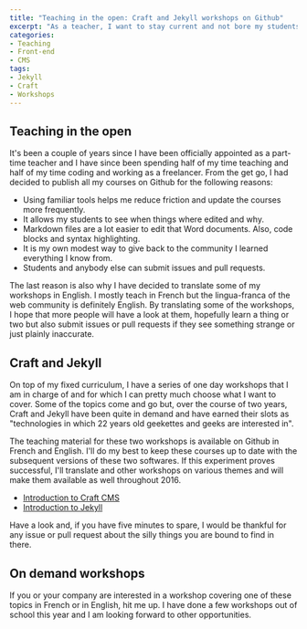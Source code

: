 ```yaml
---
title: "Teaching in the open: Craft and Jekyll workshops on Github"
excerpt: "As a teacher, I want to stay current and not bore my students with outdated technologies. Being a freelancer helps, but I believe teaching in the open can too. All my courses are available for free on Github, and I began translating some of them in English as an experiment."
categories:
- Teaching
- Front-end
- CMS
tags:
- Jekyll
- Craft
- Workshops
---
```


## Teaching in the open

It's been a couple of years since I have been officially appointed as a part-time teacher and I have since been spending half of my time teaching and half of my time coding and working as a freelancer. From the get go, I had decided to publish all my courses on Github for the following reasons:

- Using familiar tools helps me reduce friction and update the courses more frequently.
- It allows my students to see when things where edited and why.
- Markdown files are a lot easier to edit that Word documents. Also, code blocks and syntax highlighting.
- It is my own modest way to give back to the community I learned everything I know from.
- Students and anybody else can submit issues and pull requests.

The last reason is also why I have decided to translate some of my workshops in English. I mostly teach in French but the lingua-franca of the web community is definitely English. By translating some of the workshops, I hope that more people will have a look at them, hopefully learn a thing or two but also submit issues or pull requests if they see something strange or just plainly inaccurate.

## Craft and Jekyll

On top of my fixed curriculum, I have a series of one day workshops that I am in charge of and for which I can pretty much choose what I want to cover. Some of the topics come and go but, over the course of two years, Craft and Jekyll have been quite in demand and have earned their slots as "technologies in which 22 years old geekettes and geeks are interested in".

The teaching material for these two workshops is available on Github in French and English. I'll do my best to keep these courses up to date with the subsequent versions of these two softwares. If this experiment proves successful, I'll translate and other workshops on various themes and will make them available as well throughout 2016.

- [Introduction to Craft CMS](https://github.com/jeromecoupe/iad_craftcms_introduction)
- [Introduction to Jekyll](https://github.com/jeromecoupe/iad_jekyll_introduction)

Have a look and, if you have five minutes to spare, I would be thankful for any issue or pull request about the silly things you are bound to find in there.

## On demand workshops

If you or your company are interested in a workshop covering one of these topics in French or in English, hit me up. I have done a few workshops out of school this year and I am looking forward to other opportunities.
